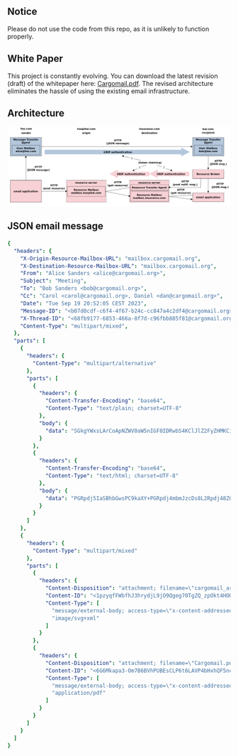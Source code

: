 ## Notice

Please do not use the code from this repo, as it is unlikely to function properly.

## White Paper

This project is constantly evolving. You can download the latest revision (draft) of the whitepaper here: [Cargomail.pdf](https://github.com/cargomail-org/cargomail/raw/main/whitepaper/Cargomail.pdf). The revised architecture eliminates the hassle of using the existing email infrastructure.

## Architecture

![Alt Cargomail architecture](whitepaper/alt_cargomail_architecture.png)

## JSON email message

```yaml
{
  "headers": {
    "X-Origin-Resource-Mailbox-URL": "mailbox.cargomail.org",
    "X-Destination-Resource-Mailbox-URL": "mailbox.cargomail.org",
    "From": "Alice Sanders <alice@cargomail.org>",
    "Subject": "Meeting",
    "To": "Bob Sanders <bob@cargomail.org>",
    "Cc": "Carol <carol@cargomail.org>, Daniel <dan@cargomail.org>",
    "Date": "Tue Sep 19 20:52:05 CEST 2023",
    "Message-ID": "<b07d0cdf-c6f4-4f67-b24c-cc847a4c2df4@cargomail.org>",
    "X-Thread-ID": "<68fb9177-6853-466a-8f7d-c96fbb885f81@cargomail.org>"
    "Content-Type": "multipart/mixed",
  },
  "parts": [
    {
      "headers": {
        "Content-Type": "multipart/alternative"
      },
      "parts": [
        {
          "headers": {
            "Content-Transfer-Encoding": "base64",
            "Content-Type": "text/plain; charset=UTF-8"
          },
          "body": {
            "data": "SGkgYWxsLArCoApNZWV0aW5nIGF0IDRwbS4KClJlZ2FyZHMKCi1BbGljZQ=="
          }
        },
        {
          "headers": {
            "Content-Transfer-Encoding": "base64",
            "Content-Type": "text/html; charset=UTF-8"
          },
          "body": {
            "data": "PGRpdj5IaSBhbGwsPC9kaXY+PGRpdj4mbmJzcDs8L2Rpdj48ZGl2Pk1lZXRpbmcgYXQgPHN0cm9uZz40cG08L3N0cm9uZz4uPC9kaXY+PHA+UmVnYXJkczwvcD48ZGl2Pi1BbGljZTwvZGl2Pg=="
          }
        }
      ]
    },
    {
      "headers": {
        "Content-Type": "multipart/mixed"
      },
      "parts": [
        {
          "headers": {
            "Content-Disposition": "attachment; filename=\"cargomail_architecture.svg\"",
            "Content-ID": "<1pzyqfFWbfhJ3hrydjL9jO9Qgeg70TgZQ_zpOkt4HOU>",
            "Content-Type": [
              "message/external-body; access-type=\"x-content-addressed-uri\"; hash-algorithm=\"sha256\"; size=\"52247\"",
              "image/svg+xml"
            ]
          }
        },
        {
          "headers": {
            "Content-Disposition": "attachment; filename=\"Cargomail.pdf\"",
            "Content-ID": "<6G6Mkapa3-Om7B6BVhPUBEsCLP6t6LAVP4bHxhQF5nc>",
            "Content-Type": [
              "message/external-body; access-type=\"x-content-addressed-uri\"; hash-algorithm=\"sha256\"; size=\"153403\"",
              "application/pdf"
            ]
          }
        }
      ]
    }
  ]
}
```
